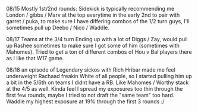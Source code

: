 08/15 Mostly 1st/2nd rounds: Sidekick is typically recommending me London / gibbs / Marv at the top everytime in the early 2nd to pair with garret / puka, 
to make sure I have differing combos of the 1/2 turn guys, I'll sometimes pull up Deebo / Nico / Waddle. 


08/17 Teams at the 3/4 turn Ending up with a lot of Diggs / Zay, would pull up Rashee sometimes to make sure I got some of him (sometimes with Mahomes). Tried to get a ton of different combos of Hou v Bal players there as I like that W17 game.

08/18 an episode of Legendary sickos with Rich Hribar made me feel underweight Rachaad freakin White of all people, so I started pulling him up a bit in the 5/6th on teams I didnt have a RB. Like Mahomes / Worthy stack at the 4/5 as well.
Kinda feel I spread my exposures too thin through the first few rounds, maybe I tried to not draft the "same team" too hard. Waddle my highest exposure at 19% through the first 3 rounds :/


